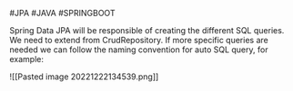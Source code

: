 #JPA #JAVA #SPRINGBOOT 

Spring Data JPA will be responsible of creating the different SQL queries. We need to extend from CrudRepository. If more specific queries are needed we can follow the naming convention for  auto SQL query, for example:

![[Pasted image 20221222134539.png]]